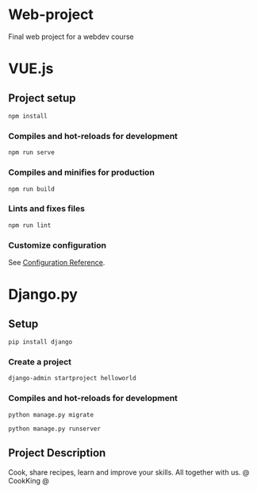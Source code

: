 # Web-project
Final web project for a webdev course

# VUE.js

## Project setup
```
npm install
```

### Compiles and hot-reloads for development
```
npm run serve
```

### Compiles and minifies for production
```
npm run build
```

### Lints and fixes files
```
npm run lint
```

### Customize configuration
See [Configuration Reference](https://cli.vuejs.org/config/).

# Django.py

## Setup
```
pip install django
```

### Create a project
```
django-admin startproject helloworld
```

### Compiles and hot-reloads for development
```
python manage.py migrate
```
```
python manage.py runserver
```

## Project Description
Cook, share recipes, learn and improve your skills. All together with us. @ CookKing @

